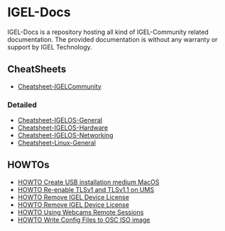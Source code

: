 # IGEL-Docs

IGEL-Docs is a repository hosting all kind of IGEL-Community related documentation.
The provided documentation is without any warranty or support by IGEL Technology.

## CheatSheets

- [Cheatsheet-IGELCommunity](Docs/Cheatsheet-IGELCommunity.md)

### Detailed

- [Cheatsheet-IGELOS-General](Docs/Cheatsheet-IGELOS-General.md)
- [Cheatsheet-IGELOS-Hardware](Docs/Cheatsheet-IGELOS-Hardware.md)
- [Cheatsheet-IGELOS-Networking](Docs/Cheatsheet-IGELOS-Networking.md)
- [Cheatsheet-Linux-General](Docs/Cheatsheet-Linux-General.md)

## HOWTOs

- [HOWTO Create USB installation medium MacOS](Docs/HOWTO-Create-USB-Installation-medium-MacOS.md)
- [HOWTO Re-enable TLSv1 and TLSv1.1 on UMS](Docs/HOWTO-Re-enable_TLSv1_and_TLSv11_on_UMS.md)
- [HOWTO Remove IGEL Device License](Docs/HOWTO-Remove-IGEL-Device-License.md)
- [HOWTO Remove IGEL Device License](Docs/HOWTO-Remove-IGEL-Device-License.md)
- [HOWTO Using Webcams Remote Sessions](Docs/HOWTO-Using-Webcams-Remote-Sessions.md)
- [HOWTO Write Config Files to OSC ISO image](Docs/HOWTO-Write-Config-Files-OSC-ISO.md)
